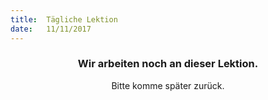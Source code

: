 ```yaml
---
title:  Tägliche Lektion
date:   11/11/2017
---
```


### <center>Wir arbeiten noch an dieser Lektion.</center>
<center>Bitte komme später zurück.</center>
